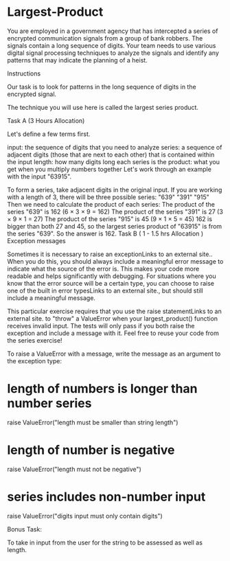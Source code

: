 # Largest-Product

You are employed in a government agency that has intercepted a series of encrypted communication signals from a group of bank robbers. The signals contain a long sequence of digits. Your team needs to use various digital signal processing techniques to analyze the signals and identify any patterns that may indicate the planning of a heist.

Instructions  

Our task is to look for patterns in the long sequence of digits in the encrypted signal.

The technique you will use here is called the largest series product.

Task A (3 Hours Allocation)

Let's define a few terms first.

input: the sequence of digits that you need to analyze
series: a sequence of adjacent digits (those that are next to each other) that is contained within the input
length: how many digits long each series is
the product: what you get when you multiply numbers together
Let's work through an example with the input "63915".

To form a series, take adjacent digits in the original input.
If you are working with a length of 3, there will be three possible series:
"639"
"391"
"915"
Then we need to calculate the product of each series:
The product of the series "639" is 162 (6 × 3 × 9 = 162)
The product of the series "391" is 27 (3 × 9 × 1 = 27)
The product of the series "915" is 45 (9 × 1 × 5 = 45)
162 is bigger than both 27 and 45, so the largest series product of "63915" is from the series "639". So the answer is 162.
Task B ( 1 - 1.5 hrs Allocation )
Exception messages 

Sometimes it is necessary to raise an exceptionLinks to an external site.. When you do this, you should always include a meaningful error message to indicate what the source of the error is. This makes your code more readable and helps significantly with debugging. For situations where you know that the error source will be a certain type, you can choose to raise one of the built in error typesLinks to an external site., but should still include a meaningful message.

This particular exercise requires that you use the raise statementLinks to an external site. to "throw" a ValueError when your largest_product() function receives invalid input. The tests will only pass if you both raise the exception and include a message with it. Feel free to reuse your code from the series exercise!

To raise a ValueError with a message, write the message as an argument to the exception type:

# length of numbers is longer than number series

raise ValueError("length must be smaller than string length")

# length of number is negative

raise ValueError("length must not be negative")

# series includes non-number input

raise ValueError("digits input must only contain digits")

Bonus Task:

To take in input from the user for the string to be assessed as well as length.
